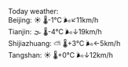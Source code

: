 Today weather:  
Beijing: ☀️   🌡️-1°C 🌬️↙11km/h  
Tianjin: 🌫  🌡️-4°C 🌬️↓19km/h  
Shijiazhuang: ⛅️  🌡️+3°C 🌬️←5km/h  
Tangshan: ☀️   🌡️+0°C 🌬️↓12km/h  
